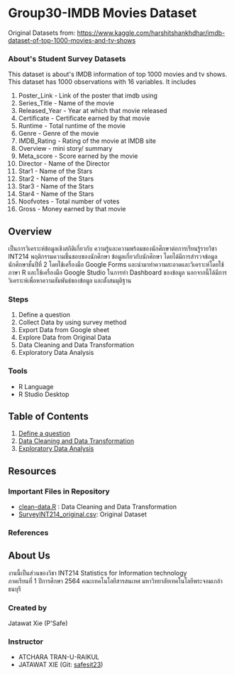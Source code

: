# Group30-IMDB Movies Dataset

Original Datasets from: https://www.kaggle.com/harshitshankhdhar/imdb-dataset-of-top-1000-movies-and-tv-shows

### About's Student Survey Datasets

This dataset is about's IMDB information of top 1000 movies and tv shows. This dataset has 1000 observations with 16 variables. It includes
1. Poster_Link - Link of the poster that imdb using
2. Series_Title - Name of the movie
3. Released_Year - Year at which that movie released
4. Certificate - Certificate earned by that movie
5. Runtime - Total runtime of the movie
6. Genre - Genre of the movie
7. IMDB_Rating - Rating of the movie at IMDB site
8. Overview - mini story/ summary
9. Meta_score - Score earned by the movie
10. Director - Name of the Director
11. Star1 - Name of the Stars
12. Star2 - Name of the Stars
13. Star3 - Name of the Stars
14. Star4 - Name of the Stars
15. Noofvotes - Total number of votes
16. Gross - Money earned by that movie

## Overview
เป็นการวิเคราะห์ข้อมูลเชิงสถิติเกี่ยวกับ ความรู้และความพร้อมของนักศึกษาต่อการเรียนรู้รายวิชา INT214 พฤติกรรมความชื่นชอบของนักศึกษา ข้อมูลเกี่ยวกับนักศึกษา โดยได้มีการสำรวจข้อมูลนักศึกษาชั้นปีที่ 2 โดยใช้เครื่องมือ Google Forms และนำมาทำความสะอาดและวิเคราะห์โดยใช้ภาษา R และใช้เครื่องมือ Google Studio ในการทำ Dashboard ของข้อมูล นอกจากนี้ได้มีการวิเคราะห์เพื่อหาความสัมพันธ์ของข้อมูล และตั้งสมมุติฐาน

### Steps

1. Define a question
2. Collect Data by using survey method
3. Export Data from Google sheet
4. Explore Data from Original Data
5. Data Cleaning and Data Transformation
6. Exploratory Data Analysis

### Tools

- R Language
- R Studio Desktop

## Table of Contents

1. [Define a question]()
2. [Data Cleaning and Data Transformation]()
3. [Exploratory Data Analysis]()

## Resources

### Important Files in Repository

- [clean-data.R](./clean-data.R) : Data Cleaning and Data Transformation
- [SurveyINT214_original.csv](./SurveyINT214_original.csv): Original Dataset

### References



## About Us

งานนี้เป็นส่วนของวิชา INT214 Statistics for Information technology <br/> ภาคเรียนที่ 1 ปีการศึกษา 2564 คณะเทคโนโลยีสารสนเทศ มหาวิทยาลัยเทคโนโลยีพระจอมเกล้าธนบุรี

### Created by

Jatawat Xie (P'Safe)

### Instructor

- ATCHARA TRAN-U-RAIKUL
- JATAWAT XIE (Git: [safesit23](https://github.com/safesit23))
